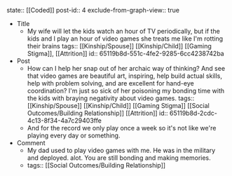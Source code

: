 state:: [[Coded]]
post-id:: 4
exclude-from-graph-view:: true

- Title
	- My wife will let the kids watch an hour of TV periodically, but if the kids and I play an hour of video games she treats me like I'm rotting their brains
	  tags:: [[Kinship/Spouse]] [[Kinship/Child]] [[Gaming Stigma]], [[Attrition]]
	  id:: 65119b8d-551c-4fe2-9285-6cc4238742ba
- Post
	- How can I help her snap out of her archaic way of thinking? And see that video games are beautiful art, inspiring, help build actual skills, help with problem solving, and are excellent for hand-eye coordination? I'm just so sick of her poisoning my bonding time with the kids with braying negativity about video games.
	  tags:: [[Kinship/Spouse]] [[Kinship/Child]] [[Gaming Stigma]] [[Social Outcomes/Building Relationship]] [[Attrition]]
	  id:: 65119b8d-2cdc-4c13-8f34-4a7c29403ffe
	- And for the record we only play once a week so it's not like we're playing every day or something.
- Comment
	- My dad used to play video games with me. He was in the military and deployed. alot. You are still bonding and making memories.
	- tags:: [[Social Outcomes/Building Relationship]]
